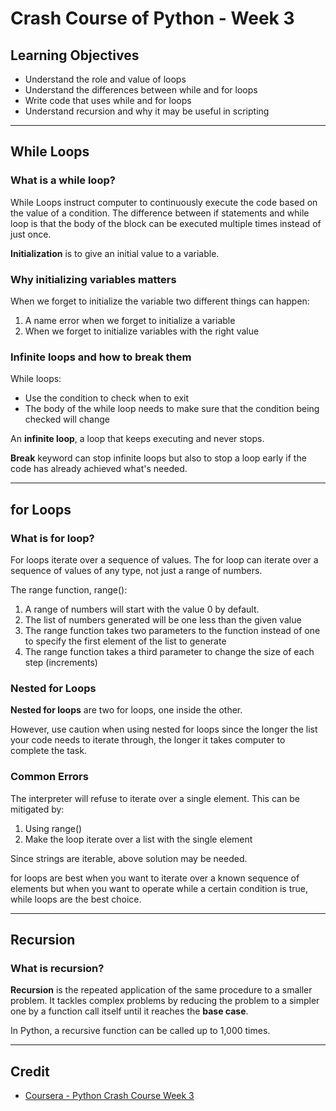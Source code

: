 # Crash Course of Python - Week 3

## Learning Objectives
* Understand the role and value of loops
* Understand the differences between while and for loops
* Write code that uses while and for loops
* Understand recursion and why it may be useful in scripting

---

## While Loops
### What is a while loop?
While Loops instruct computer to continuously execute the code based on the value of a condition. The difference between if statements and while loop is that the body of the block can be executed multiple times instead of just once.

**Initialization** is to give an initial value to a variable.

### Why initializing variables matters
When we forget to initialize the variable two different things can happen:
1. A name error when we forget to initialize a variable 
2. When we forget to initialize variables with the right value

### Infinite loops and how to break them
While loops:
* Use the condition to check when to exit
* The body of the while loop needs to make sure that the condition being checked will change

An **infinite loop**, a loop that keeps executing and never stops.

**Break** keyword can stop infinite loops but also to stop a loop early if the code has already achieved what's needed.

---

## for Loops
### What is for loop?
For loops iterate over a sequence of values. The for loop can iterate over a sequence of values of any type, not just a range of numbers.

The range function, range():
1. A range of numbers will start with the value 0 by default.
2. The list of numbers generated will be one less than the given value
3. The range function takes two parameters to the function instead of one to specify the first element of the list to generate
4. The range function takes a third parameter to change the size of each step (increments)

### Nested for Loops
**Nested for loops** are two for loops, one inside the other.

However, use caution when using nested for loops since the longer the list your code needs to iterate through, the longer it takes computer to complete the task. 

### Common Errors
The interpreter will refuse to iterate over a single element. This can be mitigated by:
1. Using range()
2. Make the loop iterate over a list with the single element

Since strings are iterable, above solution may be needed. 

for loops are best when you want to iterate over a known sequence of elements but when you want to operate while a certain condition is true, while loops are the best choice.

---

## Recursion
### What is recursion?
**Recursion** is the repeated application of the same procedure to a smaller problem. It tackles complex problems by reducing the problem to a simpler one by a function call itself until it reaches the **base case**.

In Python, a recursive function can be called up to 1,000 times.

---


## Credit
* [Coursera - Python Crash Course Week 3](https://www.coursera.org/learn/python-crash-course/home/week/3)